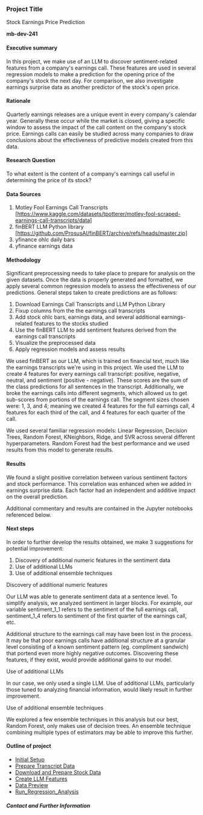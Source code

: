 ### Project Title
Stock Earnings Price Prediction

**mb-dev-241**

#### Executive summary
In this project, we make use of an LLM to discover sentiment-related features from a company's earnings call. These features are used in several regression models to make a prediction for the opening price of the company's stock the next day. For comparison, we also investigate earnings surprise data as another predictor of the stock's open price. 

#### Rationale
Quarterly earnings releases are a unique event in every company's calendar year. Generally these occur while the market is closed, giving a specific window to assess the impact of the call content on the company's stock price. Earnings calls can easily be studied across many companies to draw conclusions about the effectiveness of predictive models created from this data.

#### Research Question
To what extent is the content of a company's earnings call useful in determining the price of its stock?

#### Data Sources

1. Motley Fool Earnings Call Transcripts [https://www.kaggle.com/datasets/tpotterer/motley-fool-scraped-earnings-call-transcripts/data]
2. finBERT LLM Python library [https://github.com/ProsusAI/finBERT/archive/refs/heads/master.zip]
3. yfinance ohlc daily bars 
4. yfinance earnings data 

#### Methodology
Significant preprocessing needs to take place to prepare for analysis on the given datasets. Once the data is properly generated and formatted, we apply several common regression models to assess the effectiveness of our predictions. General steps taken to create predictions are as follows:

1. Download Earnings Call Transcripts and LLM Python Library
2. Fixup columns from the the earnings call transcripts
3. Add stock ohlc bars, earnings data, and several additional earnings-related features to the stocks studied 
4. Use the finBERT LLM to add sentiment features derived from the earnings call transcripts
5. Visualize the preprocessed data
6. Apply regression models and assess results

We used finBERT as our LLM, which is trained on financial text, much like the earnings transcripts we're using in this project. We used the LLM to create 4 features for every earnings call transcript: positive, negative, neutral, and sentiment (positive - negative). These scores are the sum of the class predictions for all sentences in the transcript. Additionally, we broke the earnings calls into different segments, which allowed us to get sub-scores from portions of the earnings call. The segment sizes chosen were: 1, 3, and 4; meaning we created 4 features for the full earnings call, 4 features for each third of the call, and 4 features for each quarter of the call. 

We used several familiar regression models: Linear Regression, Decision Trees, Random Forest, KNeighbors, Ridge, and SVR across several different hyperparameters. Random Forest had the best performance and we used results from this model to generate results.

#### Results
We found a slight positive correlation between various sentiment factors and stock performance. This correlation was enhanced when we added in earnings surprise data. Each factor had an independent and additive impact on the overall prediction.

Additional commentary and results are contained in the Jupyter notebooks referenced below.

#### Next steps

In order to further develop the results obtained, we make 3 suggestions for potential improvement:

1. Discovery of additional numeric features in the sentiment data
2. Use of additional LLMs
3. Use of additional ensemble techniques

Discovery of additional numeric features

Our LLM was able to generate sentiment data at a sentence level. To simplify analysis, we analyzed sentiment in larger blocks. For example, our variable sentiment_1_1 refers to the sentiment of the full earnings call, sentiment_1_4 refers to sentiment of the first quarter of the earnings call, etc.

Additional structure to the earnings call may have been lost in the process. It may be that poor earnings calls have additional structure at a granular level consisting of a known sentiment pattern (eg. compliment sandwich) that portend even more highly negative outcomes. Discovering these features, if they exist, would provide additional gains to our model.

Use of additional LLMs

In our case, we only used a single LLM. Use of additional LLMs, particularly those tuned to analyzing financial information, would likely result in further improvement.

Use of additional ensemble techniques

We explored a few ensemble techniques in this analysis but our best, Random Forest, only makes use of decision trees. An ensemble technique combining multiple types of estimators may be able to improve this further.

#### Outline of project

- [Initial Setup](https://github.com/mb-dev-241/Capstone_Stock_Earnings/blob/main/0_Initial_Setup.ipynb)
- [Prepare Transcript Data](https://github.com/mb-dev-241/Capstone_Stock_Earnings/blob/main/1_Prepare_Transcript_Data.ipynb)
- [Download and Prepare Stock Data](https://github.com/mb-dev-241/Capstone_Stock_Earnings/blob/main/2_Download_Prepare_Stock_Data.ipynb)
- [Create LLM Features](https://github.com/mb-dev-241/Capstone_Stock_Earnings/blob/main/3_Create_LLM_Features.ipynb)
- [Data Preview](https://github.com/mb-dev-241/Capstone_Stock_Earnings/blob/main/4_Data_Preview.ipynb)
- [Run_Regression_Analysis](https://github.com/mb-dev-241/Capstone_Stock_Earnings/blob/main/5_Run_Regression_Analysis.ipynb)

##### Contact and Further Information

